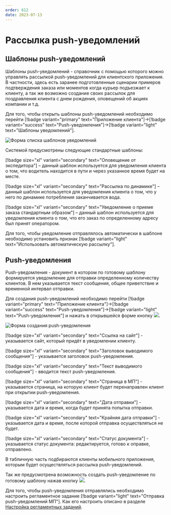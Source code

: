 ```yaml
---
order: 612
date: 2023-07-13
---
```

# Рассылка push-уведомлений

## Шаблоны push-уведомлений

Шаблоны push-уведомлений - справочник с помощью которого можно управлять рассылкой push-уведомлений для клиентского приложения. В частности, здесь есть заранее подготовленные сценарии примеров подтверждения заказа или моментов когда курьер подъезжает к клиенту, а так же возможно создание своих рассылок для поздравления клиента с днем рождения, оповещений об акциях компании и т.д.

Для того, чтобы открыть шаблоны push-уведомлений необходимо перейти [!badge variant="primary" text="Приложение клиента"]->[!badge variant="success" text="Push-уведомления"]->[!badge variant="light" text="Шаблоны уведомлений"].

![Форма списка шаблонов уведомлений](/images/Форма_шаблоны_пуш.jpg)

Системой предусмотрены следующие стандартные шаблоны:

[!badge size="xl" variant="secondary" text="Оповещение от экспедитора"] –  данный шаблон используется для уведомления клиента о том, что водитель находится в пути и через указанное время будет на месте.

[!badge size="xl" variant="secondary" text="Рассылка по динамике"] – данный шаблон используется для уведомления клиента о том, что у него по динамике потребления заканчивается вода.

[!badge size="xl" variant="secondary" text="Уведомление о приеме заказа стандартным образом"] – данный шаблон используется для уведомления клиента о том, что его заказ по определенному адресу был принят оператором.

Для того, чтобы уведомление отправлялось автоматически в шаблоне необходимо установить признак [!badge variant="light" text="Использовать автоматическую рассылку"].


## Push-уведомления

Push-уведомления - документ в котором по готовому шаблону формируется уведомление для отправки определенному количеству клиентов. В нем указывается текст сообщения, общее приветствие и временной интервал отправки. 

Для создания push-уведомлений необходимо перейти [!badge variant="primary" text="Приложение клиента"]->[!badge variant="success" text="Push-уведомления"]->[!badge variant="light" text="Push-уведомления"] и нажать в открывшейся форме кнопку ![](/images/Создать_пуш.jpg).

![Форма создания push-уведомления](/images/Форма_создания_пуш.jpg)

[!badge size="xl" variant="secondary" text="Ссылка на сайт"] - указывается сайт, который придёт в уведомлении клиенту.

[!badge size="xl" variant="secondary" text="Заголовок выводимого сообщения"] - указывается заголовок push-уведомления.

[!badge size="xl" variant="secondary" text="Текст выводимого сообщения"] - вводится текст push-уведомления.

[!badge size="xl" variant="secondary" text="Страница в МП"] - указывается страница, на которую клиент будет перенаправлен клиент при открытии push-уведомления.

[!badge size="xl" variant="secondary" text="Дата отправки"] - указывается дата и время, когда будет принята попытка отправки.

[!badge size="xl" variant="secondary" text="Крайняя дата отправки"] - указывается дата и время, после которой отправка осуществляться не будет.

[!badge size="xl" variant="secondary" text="Статус документа"] - указывается статус документа: редактируется, готово к оправке, отправлено.

В табличную часть подбираются клиенты мобильного приложения, которым будет осуществляться рассылка push-уведомлений.

Так же предусмотрена возможность создать push-уведомление по готовому шаблону нажав кнопку ![](/images/Создать_пуш_шаблон.jpg).

Для того, чтобы рush-уведомления отправлялись необходимо настроить регламентное задание [!badge variant="light" text="Отправка push-уведомлений МП"]. Как его настроить описано в разделе [Настройка регламентных заданий](/1-руководство-администратора/4-настройка-регламентных-заданий/).






